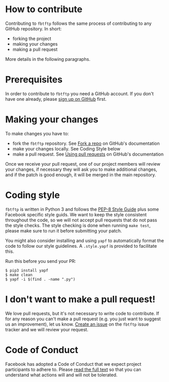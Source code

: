 # How to contribute

Contributing to `fbtftp` follows the same process of contributing to any GitHub
repository. In short:

* forking the project
* making your changes
* making a pull request

More details in the following paragraphs.

# Prerequisites

In order to contribute to `fbtftp` you need a GitHub account. If you don't have
one already, please [sign up on GitHub](https://github.com/signup/free) first.

# Making your changes

To make changes you have to:

* fork the `fbtftp` repository. See [Fork a
 repo](https://help.github.com/articles/fork-a-repo/) on GitHub's documentation
* make your changes locally. See Coding Style below
* make a pull request. See [Using pull
requests](https://help.github.com/articles/using-pull-requests/) on GitHub's
documentation

Once we receive your pull request, one of our project members will review your
changes, if necessary they will ask you to make additional changes, and if the
patch is good enough, it will be merged in the main repository.

# Coding style

`fbtftp` is written in Python 3 and follows the
[PEP-8 Style Guide](https://www.python.org/dev/peps/pep-0008/) plus some
Facebook specific style guids. We want to keep the style consistent throughout
the code, so we will not accept pull requests that do not pass the style
checks.  The style checking is done when running `make test`, please make sure
to run it before submitting your patch.

You might also consider installing and using `yapf` to automatically format
the code to follow our style guidelines. A `.style.yapf` is provided to
facilitate this.

Run this before you send your PR:
```
$ pip3 install yapf
$ make clean
$ yapf -i $(find . -name ".py")
```

# I don't want to make a pull request!

We love pull requests, but it's not necessary to write code to contribute. If
for any reason you can't make a pull request (e.g. you just want to suggest us
an improvement), let us know.
[Create an issue](https://help.github.com/articles/creating-an-issue/)
on the `fbtftp` issue tracker and we will review your request.


# Code of Conduct

Facebook has adopted a Code of Conduct that we expect project participants to adhere to. Please [read the full text](https://code.facebook.com/pages/876921332402685/open-source-code-of-conduct) so that you can understand what actions will and will not be tolerated.